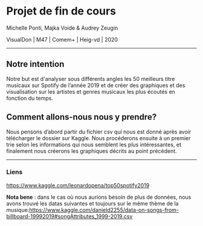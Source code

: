 # Projet de fin de cours

Michelle Ponti, Majka Voide & Audrey Zeugin  

VisualDon | M47 | Comem+ | Heig-vd | 2020

------

## Notre intention

Notre but est d'analyser sous différents angles les 50 meilleurs titre musicaux sur Spotify de l’année 2019 et de créer des graphiques et des visualisation sur les artistes et genres musicaux les plus écoutés en fonction du temps.

## Comment allons-nous nous y prendre?

Nous pensons d’abord partir du fichier csv qui nous est donné après avoir télécharger le dossier sur Kaggle. Nous procéderons ensuite à un premier trie selon les informations qui nous semblent les plus intéressantes, et finalement nous créerons les graphiques décrits au point précédent.

------

### Liens

https://www.kaggle.com/leonardopena/top50spotify2019

**Nota bene** : dans le cas où nous aurions besoin de plus de données, nous avons trouvé les datas suivantes et toujours sur le même thème de la musique:https://www.kaggle.com/danield2255/data-on-songs-from-billboard-19992019#songAttributes_1999-2019.csv